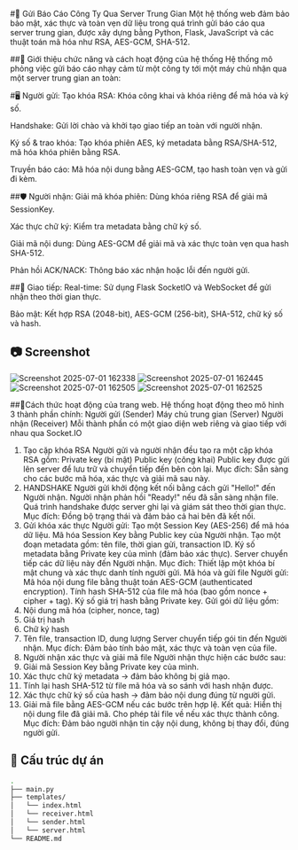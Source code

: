 #📘 Gửi Báo Cáo Công Ty Qua Server Trung Gian
Một hệ thống web đảm bảo bảo mật, xác thực và toàn vẹn dữ liệu trong quá trình gửi báo cáo qua server trung gian, được xây dựng bằng Python, Flask, JavaScript và các thuật toán mã hóa như RSA, AES-GCM, SHA-512.

##🚀 Giới thiệu chức năng và cách hoạt động của hệ thống
Hệ thống mô phỏng việc gửi báo cáo nhạy cảm từ một công ty tới một máy chủ nhận qua một server trung gian an toàn:

#🖥️ Người gửi:
Tạo khóa RSA: Khóa công khai và khóa riêng để mã hóa và ký số.

Handshake: Gửi lời chào và khởi tạo giao tiếp an toàn với người nhận.

Ký số & trao khóa: Tạo khóa phiên AES, ký metadata bằng RSA/SHA-512, mã hóa khóa phiên bằng RSA.

Truyền báo cáo: Mã hóa nội dung bằng AES-GCM, tạo hash toàn vẹn và gửi đi kèm.

##🛡️ Người nhận:
Giải mã khóa phiên: Dùng khóa riêng RSA để giải mã SessionKey.

Xác thực chữ ký: Kiểm tra metadata bằng chữ ký số.

Giải mã nội dung: Dùng AES-GCM để giải mã và xác thực toàn vẹn qua hash SHA-512.

Phản hồi ACK/NACK: Thông báo xác nhận hoặc lỗi đến người gửi.

##📡 Giao tiếp:
Real-time: Sử dụng Flask SocketIO và WebSocket để gửi nhận theo thời gian thực.

Bảo mật: Kết hợp RSA (2048-bit), AES-GCM (256-bit), SHA-512, chữ ký số và hash.

## 📷 Screenshot
![Screenshot 2025-07-01 162338](https://github.com/user-attachments/assets/a017e0ad-73ee-459a-849a-e4fa9f82de5e)
![Screenshot 2025-07-01 162445](https://github.com/user-attachments/assets/d83409f1-ca0e-47ce-9e0a-4bfc315cc13a)
![Screenshot 2025-07-01 162505](https://github.com/user-attachments/assets/65053111-ce03-4759-bb7f-598e006a1497)
![Screenshot 2025-07-01 162525](https://github.com/user-attachments/assets/c1a7a72e-1a9b-4205-abcd-2ac8eadf0f36)

##🚀Cách thức hoạt động của trang web. 
Hệ thống hoạt động theo mô hình 3 thành phần chính:
Người gửi (Sender)
Máy chủ trung gian (Server)
Người nhận (Receiver)
Mỗi thành phần có một giao diện web riêng và giao tiếp với nhau qua Socket.IO
1.	Tạo cặp khóa RSA 
Người gửi và người nhận đều tạo ra một cặp khóa RSA gồm:
Private key (bí mật)
Public key (công khai)
Public key được gửi lên server để lưu trữ và chuyển tiếp đến bên còn lại.
Mục đích: Sẵn sàng cho các bước mã hóa, xác thực và giải mã sau này.
2.	HANDSHAKE
Người gửi khởi động kết nối bằng cách gửi "Hello!" đến Người nhận.
Người nhận phản hồi "Ready!" nếu đã sẵn sàng nhận file.
Quá trình handshake được server ghi lại và giám sát theo thời gian thực.
Mục đích: Đồng bộ trạng thái và đảm bảo cả hai bên đã kết nối.
3.	Gửi khóa xác thực
Người gửi:
Tạo một Session Key (AES-256) để mã hóa dữ liệu.
Mã hóa Session Key bằng Public key của Người nhận.
Tạo một đoạn metadata gồm: tên file, thời gian gửi, transaction ID.
Ký số metadata bằng Private key của mình (đảm bảo xác thực).
Server chuyển tiếp các dữ liệu này đến Người nhận.
Mục đích: Thiết lập một khóa bí mật chung và xác thực danh tính người gửi.
Mã hóa và gửi file
Người gửi:
Mã hóa nội dung file bằng thuật toán AES-GCM (authenticated encryption).
Tính hash SHA-512 của file mã hóa (bao gồm nonce + cipher + tag).
Ký số giá trị hash bằng Private key.
Gửi gói dữ liệu gồm:
1.	Nội dung mã hóa (cipher, nonce, tag)
2.	Giá trị hash
3.	Chữ ký hash
4.	Tên file, transaction ID, dung lượng
Server chuyển tiếp gói tin đến Người nhận.
Mục đích: Đảm bảo tính bảo mật, xác thực và toàn vẹn của file.
4.	Người nhận xác thực và giải mã file
Người nhận thực hiện các bước sau:
1.	Giải mã Session Key bằng Private key của mình.
2.	Xác thực chữ ký metadata → đảm bảo không bị giả mạo.
3.	Tính lại hash SHA-512 từ file mã hóa và so sánh với hash nhận được.
4.	Xác thực chữ ký số của hash → đảm bảo nội dung đúng từ người gửi.
5.	Giải mã file bằng AES-GCM nếu các bước trên hợp lệ.
Kết quả:
Hiển thị nội dung file đã giải mã.
Cho phép tải file về nếu xác thực thành công.
Mục đích: Đảm bảo người nhận tin cậy nội dung, không bị thay đổi, đúng người gửi.

## 📁 Cấu trúc dự án

```bash
.
├── main.py
├── templates/
│   └── index.html
│   └── receiver.html
│   └── sender.html
│   └── server.html  
└── README.md
